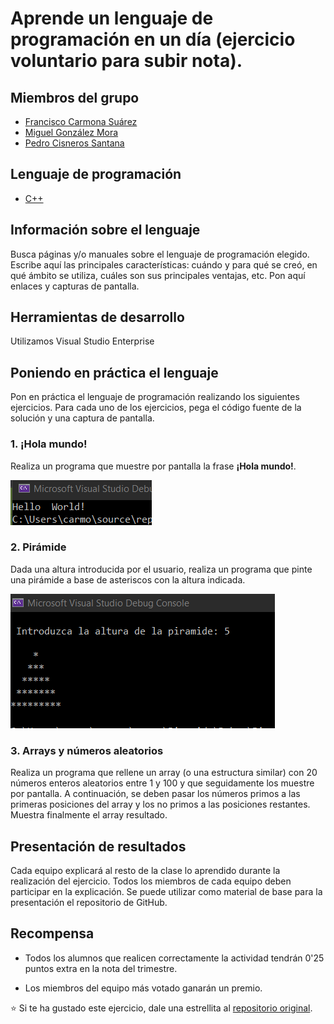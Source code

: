 # Aprende un lenguaje de programación en un día (ejercicio voluntario para subir nota).

## Miembros del grupo

* [Francisco Carmona Suárez](https://github.com/Frankcs96)
* [Miguel González Mora](https://github.com/Miguelgm1693)
* [Pedro Cisneros Santana](https://github.com/PedroCisnerosSantana)

## Lenguaje de programación

* [C++](https://es.wikipedia.org/wiki/C%2B%2B)

## Información sobre el lenguaje

Busca páginas y/o manuales sobre el lenguaje de programación elegido. Escribe aquí las principales características: cuándo y para qué se creó, en qué ámbito se utiliza, cuáles son sus principales ventajas, etc. Pon aquí enlaces y capturas de pantalla.

## Herramientas de desarrollo

Utilizamos Visual Studio Enterprise

## Poniendo en práctica el lenguaje

Pon en práctica el lenguaje de programación realizando los siguientes ejercicios. Para cada uno de los ejercicios, pega el código fuente de la solución y una captura de pantalla.

### 1. ¡Hola mundo!

Realiza un programa que muestre por pantalla la frase **¡Hola mundo!**.

![Imágen de Hola Mundo](https://github.com/Frankcs96/aprende-un-lenguaje-en-un-dia/blob/master/img/helloworld.png)


### 2. Pirámide

Dada una altura introducida por el usuario, realiza un programa que pinte una pirámide a base de asteriscos con la altura indicada.

![Piramide dibujada](https://github.com/Frankcs96/aprende-un-lenguaje-en-un-dia/blob/master/img/piramide.png) 

### 3. Arrays y números aleatorios

Realiza un programa que rellene un array (o una estructura similar) con 20 números enteros aleatorios entre 1 y 100 y que seguidamente los muestre por pantalla. A continuación, se deben pasar los números primos a las primeras posiciones del array y los no primos a las posiciones restantes. Muestra finalmente el array resultado.

## Presentación de resultados

Cada equipo explicará al resto de la clase lo aprendido durante la realización del ejercicio. Todos los miembros de cada equipo deben participar en la explicación. Se puede utilizar como material de base para la presentación el repositorio de GitHub.

## Recompensa

* Todos los alumnos que realicen correctamente la actividad tendrán 0'25 puntos extra en la nota del trimestre.

* Los miembros del equipo más votado ganarán un premio.

:star: Si te ha gustado este ejercicio, dale una estrellita al [repositorio original](https://github.com/LuisJoseSanchez/aprende-un-lenguaje-en-un-dia).

